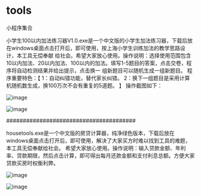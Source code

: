 # tools
小程序集合

小学生100以内加法练习器V1.0.exe是一个中文版的小学生加法练习器，下载后放在windows桌面点击打开后，即可使用，按上海小学生训练加法的教学思路设计，本工具无偿奉献
给社会。希望大家放心使用。操作说明：选择使用范围包含10以内加法、20以内加法、100以内的加法。填写1-5题目的答案，点击交卷，程序将自动检测结果并给出提示，点击换一
组新题目可以随机生成一组新题目。
程序重要特色：【
                1：自动纠错功能，替代家长纠错。
                2：换下一组题目是采用计算机随机数生成，换100万次不会有重复的5道题。
              】
操作截图如下：

![image](https://github.com/fanjiapeng6022/tools/assets/133031582/bb5a2261-7e52-4d5a-b5de-dbf6e22d3441)

![image](https://github.com/fanjiapeng6022/tools/assets/133031582/e0a9fe6e-a340-4c95-98d5-3208fc8db677)


#######################################

housetools.exe是一个中文版的房贷计算器，纯净绿色版本，下载后放在windows桌面点击打开后，即可使用，解决了大家买方时难以找到工具的难题，本工具无偿奉献给社会。
希望大家放心使用。操作说明：输入贷款金额、年利率、贷款期限，然后点击计算，即可得出每月还款金额和支付利息总额。方便大家贷款买房时权衡利弊。

![image](https://github.com/fanjiapeng6022/tools/assets/133031582/71d42587-d212-4fe5-8791-d5df7a197ef2)

![image](https://github.com/fanjiapeng6022/tools/assets/133031582/a5dd1d2f-a325-436a-bbf4-ed43ca1cbcbe)





